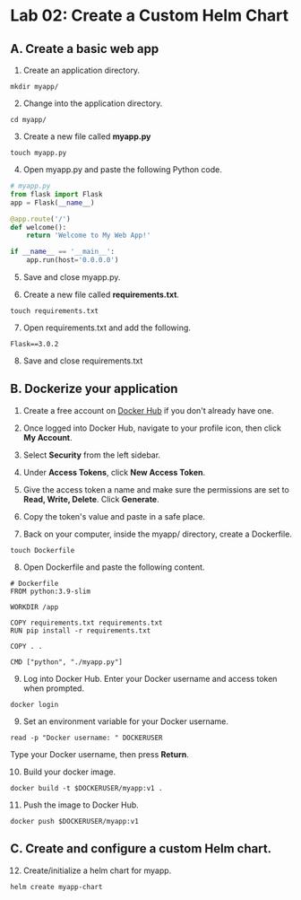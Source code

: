# Lab 02: Create a Custom Helm Chart

## A. Create a basic web app

1. Create an application directory.

```
mkdir myapp/
```

2. Change into the application directory.

```
cd myapp/
```

3. Create a new file called **myapp.py**

```
touch myapp.py
```

4. Open myapp.py and paste the following Python code.

```python
# myapp.py
from flask import Flask
app = Flask(__name__)

@app.route('/')
def welcome():
    return 'Welcome to My Web App!'

if __name__ == '__main__':
    app.run(host='0.0.0.0')

```

5. Save and close myapp.py.

6. Create a new file called **requirements.txt**.

```
touch requirements.txt
```

7. Open requirements.txt and add the following.

```
Flask==3.0.2
```

8. Save and close requirements.txt

## B. Dockerize your application

1. Create a free account on [Docker Hub](https://hub.docker.com) if you don't already have one.

2. Once logged into Docker Hub, navigate to your profile icon, then click **My Account**.

3. Select **Security** from the left sidebar.

4. Under **Access Tokens**, click **New Access Token**.

5. Give the access token a name and make sure the permissions are set to **Read, Write, Delete**. Click **Generate**.

6. Copy the token's value and paste in a safe place.

7. Back on your computer, inside the myapp/ directory, create a Dockerfile.

```
touch Dockerfile
```

8. Open Dockerfile and paste the following content.

```
# Dockerfile
FROM python:3.9-slim

WORKDIR /app

COPY requirements.txt requirements.txt
RUN pip install -r requirements.txt

COPY . .

CMD ["python", "./myapp.py"]
```

9. Log into Docker Hub. Enter your Docker username and access token when prompted.

```
docker login
```

9. Set an environment variable for your Docker username.

```
read -p "Docker username: " DOCKERUSER
```

Type your Docker username, then press **Return**.


10. Build your docker image.

```
docker build -t $DOCKERUSER/myapp:v1 .
```

11. Push the image to Docker Hub.

```
docker push $DOCKERUSER/myapp:v1
```

## C. Create and configure a custom Helm chart.

12. Create/initialize a helm chart for myapp.

```
helm create myapp-chart
```


